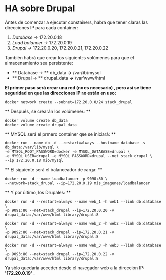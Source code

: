 # HA sobre Drupal

Antes de comenzar a ejecutar constainers, habrá que tener claras las direcciones IP para cada container:

1. *Database ->* 172.20.0.18
2. *Load balancer ->* 172.20.0.19
3. *Drupal ->* 172.20.0.20, 172.20.0.21, 172.20.0.22

También habrá que crear los siguientes volúmenes para que el almacenamiento sea persistente:

- ** Database -> ** db_data **->** /var/lib/mysql
- ** Drupal -> ** drupal_data **->** /var/www/html

**El primer paso será crear una red (no es necesario) , pero así se tiene seguridad en que las direcciones IP no están en uso:**

    docker network create --subnet=172.20.0.0/24 stack_drupal

** Después, se crearán los volúmenes: **

    docker volume create db_data
    docker volume create drupal_data

** MYSQL será el prmero container que se iniciará: **

    docker run --name db -d --restart=always --hostname database -v db_data:/var/lib/mysql \
    -e MYSQL_ROOT_PASSWORD=docker -e MYSQL_DATABASE=drupal \
    -e MYSQL_USER=drupal -e MYSQL_PASSWORD=drupal --net stack_drupal \
    --ip 172.20.0.18 mio/mysql


** El siguiente será el balanceador de carga: **

    docker run -d --name loadbalancer -p 9090:80 \
    --network=stack_drupal --ip=172.20.0.19 mis_imagenes/loadbalancer

** Y por último, los Drupales: **

    docker run -d --restart=always --name web_1 -h web1 --link db:database \
    -p 9091:80 --net=stack_drupal --ip=172.20.0.20 -v drupal_data:/var/www/html library/drupal:8

    docker run -d --restart=always --name web_2 -h web2 --link db:database \
    -p 9092:80 --net=stack_drupal --ip=172.20.0.21 -v drupal_data:/var/www/html library/drupal:8

    docker run -d --restart=always --name web_3 -h web3 --link db:database \
    -p 9093:80 --net=stack_drupal --ip=172.20.0.22 -v drupal_data:/var/www/html library/drupal:8

Ya sòlo quedaría acceder desde el navegador web a la dirección IP: **'172.20.0.19'** .
